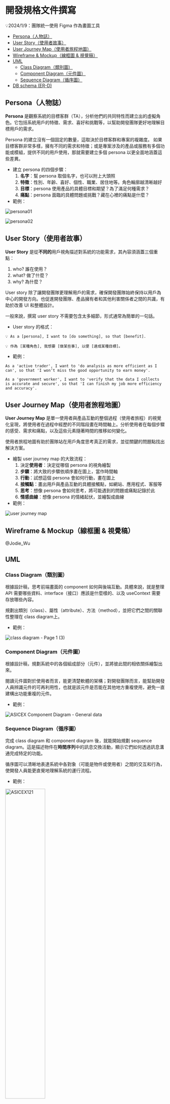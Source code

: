 # **開發規格文件撰寫**
💡2024/1/9：團隊統一使用 Figma 作為畫圖工具

- [Persona（人物誌）](#Persona（人物誌）)
- [User Story（使用者故事）](#User-Story（使用者故事）)
- [User Journey Map（使用者旅程地圖）](#User-Journey-Map（使用者旅程地圖）)
- [Wireframe & Mockup（線框圖 & 視覺稿）](#Wireframe-&-Mockup（線框圖-&-視覺稿）)
- [UML](#UML)
  - [Class Diagram（類別圖）](#Class-Diagram（類別圖）)
  - [Component Diagram（元件圖）](#Component-Diagram（元件圖）)
  - [Sequence Diagram（循序圖）](#Sequence-Diagram（循序圖）)
- [DB schema (ER-D)](#DB-schema (ER-D))

## Persona（人物誌）

**Persona** 是觀察系統的目標客群（TA），分析他們的共同特性而建立出的虛擬角色。它包括系統用戶的特徵、需求、喜好和挑戰等，以幫助開發團隊更好地理解目標用戶的需求。

Persona 的建立沒有一個固定的數量，這取決於目標客群和專案的複雜度。 如果目標客群非常多樣，擁有不同的需求和特徵；或是專案涉及的產品或服務有多個功能或模組，提供不同的用戶使用，那就需要建立多個 persona 以更全面地涵蓋這些差異。

- 建立 persona 的四個步驟：
    1. **名字**：幫 persona 取個名字，也可以附上大頭照
    2. **特徵**：性別、年齡、喜好、個性、職業、居住地等。角色輪廓越清晰越好
    3. **目標**：persona 使用產品的具體目標和期望？為了滿足何種需求？
    4. **痛點**：persona 面臨的具體問題或挑戰？藏在心裡的痛點是什麼？
- 範例：

![persona01](https://github.com/CAFECA-IO/KnowledgeManagement/assets/114177573/3aa3c1c2-c483-46b0-b875-6b673c6addb3)

![persona02](https://github.com/CAFECA-IO/KnowledgeManagement/assets/114177573/3877cb2f-4c06-49d7-a4cc-82ff61399a83)

## User Story（使用者故事）

**User Story** 是從**不同的**用戶視角描述對系統的功能需求，其內容須涵蓋三個重點：

1. who? 誰在使用？
2. what? 做了什麼？
3. why? 為什麼？

User story 除了讓開發團隊更理解用戶的需求，確保開發團隊始終保持以用戶為中心的開發方向。也促進開發團隊、產品擁有者和其他利害關係者之間的共識，有助於改善 UI 和整體設計。

一般來說，撰寫 user story 不需要包含太多細節，形式通常為簡單的一句話。

- User story 的格式：

```
💡 As a [persona], I want to [do something], so that [benefit].
```

```
💡 作為 [某種角色], 我想要 [做某些事], 以便 [達成某種目標]。
```

- 範例：

```
As a 'active trader', I want to 'do analysis as more efficient as I can', so that 'I won’t miss the good opportunity to earn money'.
```

```
As a 'government worker', I want to 'verify that the data I collects is accurate and secure', so that 'I can finish my job more efficiency and accuracy'.
```

## User Journey Map（使用者旅程地圖）

**User Journey Map** 是單一使用者與產品互動的整個過程（使用者旅程）的視覺化呈現，將使用者在過程中經歷的不同階段畫在時間軸上。分析使用者在每個步驟的感受、需求和痛點，以及這些元素隨著時間的推移如何變化。

使用者旅程地圖有助於團隊站在用戶角度思考真正的需求，並從關鍵的問題點找出解決方案。

- 繪製 user journey map 的大致流程：
    1. 決定**使用者**：決定從哪個 persona 的視角繪製
    2. **步驟**：將大致的步驟依順序畫在圖上，當作時間軸
    3. **行動**：試想這個 persona 會如何行動，畫在圖上
    4. **接觸點**：畫出用戶與產品互動的具體接觸點，如網站、應用程式、客服等
    5. **思考**：想像 persona 會如何思考，將可能遇到的問題或痛點記錄於此
    6. **情感曲線**：想像 persona 的情緒起伏，並繪製成曲線
- 範例：

![user journey map](https://github.com/CAFECA-IO/KnowledgeManagement/assets/114177573/9922a176-af97-416f-a107-955b6800afa1)

## Wireframe & Mockup（線框圖 & 視覺稿）

@Jodie_Wu

## UML

### Class Diagram（類別圖）

根據設計稿，思考前端畫面的 component 如何與後端互動。具體來說，就是整理 API 需要哪些資料、interface（接口）應該是什麼樣的、以及 useContext 需要存放哪些內容。

規劃出類別（class）、屬性（attribute）、方法（method），並把它們之間的關聯性整理在 class diagram上。 

- 範例：

![class diagram - Page 1 (3)](https://user-images.githubusercontent.com/17249354/209104999-3f9dc995-67d0-4461-b704-4c3d94fa8fb9.jpeg)
### Component Diagram（元件圖）

根據設計稿，規劃系統中的各個組成部分（元件），並將彼此間的相依關係繪製出來。

閱讀元件圖對於使用者而言，能更清楚軟體的架構；對開發團隊而言，能幫助開發人員辨識元件的可再利用性，也就是該元件是否能在其他地方重複使用，避免一直建構出功能重複的元件。

- 範例：

![ASICEX Component Diagram - General data](https://github.com/CAFECA-IO/ASICEX/assets/114177573/6db663a4-431d-4e27-a14b-63cd1fd14540)

### Sequence Diagram（循序圖）

完成 class diagram 和 component diagram 後，就能開始規劃 sequence diagram。這是描述物件在**時間序列**中的訊息交換活動，顯示它們如何透過訊息溝通完成特定的功能。

循序圖可以清晰地表達系統中各對象（可能是物件或使用者）之間的交互和行為，使開發人員能更直覺地理解系統的運行流程。

- 範例：

<img src="https://github.com/CAFECA-IO/Documents/assets/114177573/0a9ed919-5a6b-411c-a198-638d31cd46cc" alt="ASICEX121" width="50%" height="50%" />

## DB schema (ER-D)

有了前端的 UML 圖後就可以開始設計 DB 了。整理出 DB 的資料表和欄位設計，並將系統中實體間的相互關聯繪製成 ER Diagram （實體關係圖）。

- 設計 DB schema 的大致步驟：
    1. 閱讀前端的 API 需求，思考 DB 的大致規格
    2. 確認屬性類型、命名是否符合[命名規範](https://github.com/CAFECA-IO/WorkGuidelines/blob/main/technology/coding-convention/naming-convention.md)等
    3. 進行資料庫正規化
    4. 繪製圖表

> 需要注意的是：使用不同的資料庫，正規化的程度會有所不同。如果使用的是 RDB，就需要進行到 3NF；而 NoSQL 的設計較為彈性，因此沒有這麼嚴格的要求。

DB 文件中需要定義屬性的名稱、類型、簡短的描述、是否必要以及索引。

- 範例：

| 屬性名稱 | 屬性類型 | 描述 | 是否必要 | 索引 |
| --- | --- | --- | --- | --- |
| _id | ObjectId | 資料唯一識別ID | 是 | PK |
| user_address | ObjectId (ref: User) | 使用者地址的參考ID | 是 | FK |
| currency | string | 貨幣類型 | 是 |  |
| available | string | 可用餘額 | 是 |  |
| locked | string | 鎖定餘額 | 是 |  |
| block_number | number | 區塊編號 | 是 |  |
| created_at | number | 記錄創建的時間戳 (秒) | 是 |  |
| updated_at | number | 記錄更新的時間戳 (秒) | 是 |  |

接下來繪製 ER Diagram 。屬性列在實體框中，用線條相連表示彼此間的關係，並標註關係的型態（一對一、一對多、多對多等）。外鍵可以用箭頭指向被參照的實體表示。

- 範例：

<img src="https://user-images.githubusercontent.com/17249354/232969238-b1646c7e-1f39-4698-b663-44bf5f55a758.png" alt="ERD" width="50%" height="50%" />
